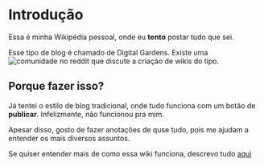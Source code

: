 # Introdução

Essa é minha Wikipédia pessoal, onde eu **tento** postar tudo que sei.

Esse tipo de blog é chamado de Digital Gardens. Existe uma ![comunidade no reddit](https://www.reddit.com/r/DigitalGardens/) que discute a criação de wikis do tipo.

## Porque fazer isso?

Já tentei o estilo de blog tradicional, onde tudo funciona com um botão de **publicar**. Infelizmente, não funcionou pra mim.

Apesar disso, gosto de fazer anotações de quse tudo, pois me ajudam a entender os mais diversos assuntos.

Se quiser entender mais de como essa wiki funciona, descrevo tudo [aqui](./outros/dg-workflow.md)
